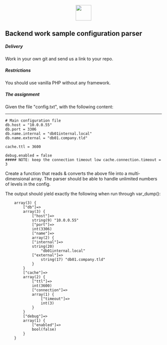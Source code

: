<p align="center"><img src="https://sp-cdn.mytaste.org/images/logo-full.svg?v=197" height="50px"></p>

## Backend work sample configuration parser

##### Delivery
Work in your own git and send us a link to your repo.

##### Restrictions
You should use vanilla PHP without any framework.

##### The assignment
Given the file "config.txt", with the following content:

***
    # Main configuration file
    db.host = "10.0.0.55"
    db.port = 3306
    db.name.internal = "db­01­internal.local" 
    db.name.external = "db­01.company.tld"

    cache.ttl = 3600
    
    debug.enabled = false
    ##### NOTE: keep the connection timeout low cache.connection.timeout = 3

Create a function that reads & converts the above file into a multi­dimensional array. 
The parser should be able to handle unlimited numbers of levels in the config.

The output should yield exactly 
the following when run through var_dump():

        array(3) { 
            ["db"]=> 
            array(3) {
                ["host"]=> 
                string(9) "10.0.0.55" 
                ["port"]=> 
                int(3306) 
                ["name"]=> 
                array(2) {
                ["internal"]=>
                string(20) 
                    "db­01­internal.local" 
                ["external"]=>
                    string(17) "db­01.company.tld"                                     
                } 
            }
            ["cache"]=> 
            array(2) {
                ["ttl"]=> 
                int(3600) 
                ["connection"]=> 
                array(1) {
                    ["timeout"]=>
                    int(3) 
                }
            } 
            ["debug"]=> 
            array(1) {
                ["enabled"]=>
                bool(false) 
            }
        }
